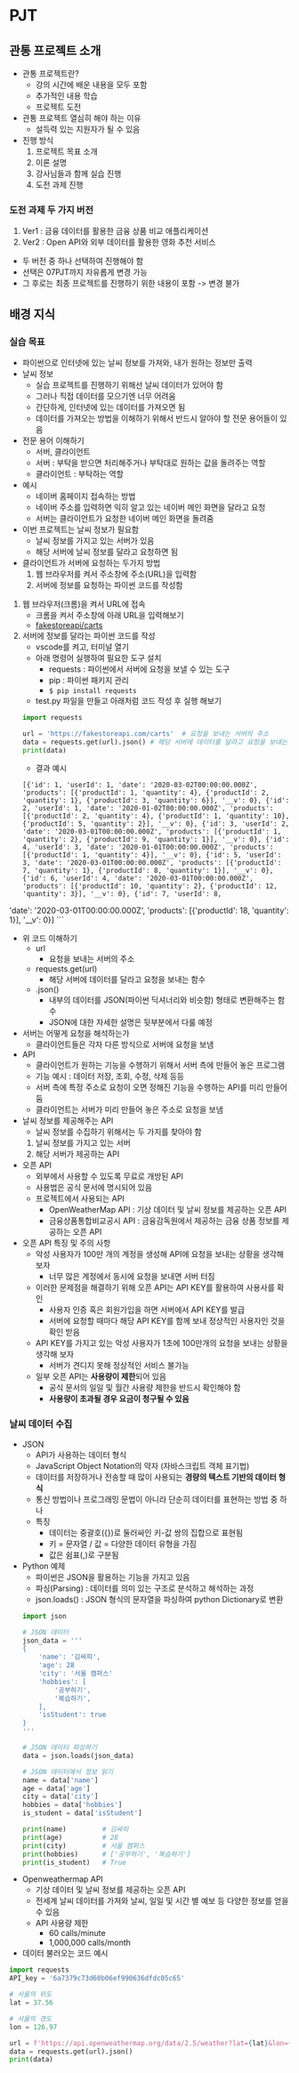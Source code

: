 # PJT
## 관통 프로젝트 소개
- 관통 프로젝트란?
    - 강의 시간에 배운 내용을 모두 포함
    - 추가적인 내용 학습
    - 프로젝트 도전
- 관통 프로젝트 열심히 해야 하는 이유
    - 설득력 있는 지원자가 될 수 있음
- 진행 방식
    1. 프로젝트 목표 소개
    2. 이론 설명
    3. 강사님들과 함께 실습 진행
    4. 도전 과제 진행

### 도전 과제 두 가지 버전
1. Ver1 : 금융 데이터를 활용한 금융 상품 비교 애플리케이션
2. Ver2 : Open API와 외부 데이터를 활용한 영화 추천 서비스
- 두 버전 중 하나 선택하여 진행해야 함
- 선택은 07PJT까지 자유롭게 변경 가능
- 그 후로는 최종 프로젝트를 진행하기 위한 내용이 포함 -> 변경 불가

## 배경 지식
### 실습 목표
- 파이썬으로 인터넷에 있는 날씨 정보를 가져와, 내가 원하는 정보만 출력
- 날씨 정보
    - 실습 프로젝트를 진행하기 위해선 날씨 데이터가 있어야 함
    - 그러나 직접 데이터를 모으기엔 너무 어려움
    - 간단하게, 인터넷에 있는 데이터를 가져오면 됨
    - 데이터를 가져오는 방법을 이해하기 위해서 반드시 알아야 할 전문 용어들이 있음
- 전문 용어 이해하기
    - 서버, 클라이언트
    - 서버 : 부탁을 받으면 처리해주거나 부탁대로 원하는 값을 돌려주는 역할
    - 클라이언트 : 부탁하는 역할
- 예시
    - 네이버 홈페이지 접속하는 방법
    - 네이버 주소를 입력하면 익히 알고 있는 네이버 메인 화면을 달라고 요청
    - 서버는 클라이언트가 요청한 네이버 메인 화면을 돌려줌
- 이번 프로젝트는 날씨 정보가 필요함
    - 날씨 정보를 가지고 있는 서버가 있음
    - 해당 서버에 날씨 정보를 달라고 요청하면 됨
- 클라이언트가 서버에 요청하는 두가지 방법
    1. 웹 브라우저를 켜서 주소창에 주소(URL)을 입력함
    2. 서버에 정보를 요청하는 파이썬 코드를 작성함
1. 웹 브라우저(크롬)을 켜서 URL에 접속
    - 크롬을 켜서 주소창에 아래 URL을 입력해보기
    - [fakestoreapi/carts](https://fakestoreapi.com/carts)
2. 서버에 정보를 달라는 파이썬 코드를 작성
    - vscode를 켜고, 터미널 열기
    - 아래 명령어 실행하여 필요한 도구 설치
        - requests : 파이썬에서 서버에 요청을 보낼 수 있는 도구
        - pip : 파이썬 패키지 관리
        - `$ pip install requests`
    - test.py 파일을 만들고 아래처럼 코드 작성 후 실행 해보기
    ```python
    import requests

    url = 'https://fakestoreapi.com/carts'  # 요청을 보내는 서버의 주소
    data = requests.get(url).json() # 해당 서버에 데이터를 달라고 요청을 보내는 함수
    print(data)
    ```
    - 결과 예시
    ```
    [{'id': 1, 'userId': 1, 'date': '2020-03-02T00:00:00.000Z', 'products': [{'productId': 1, 'quantity': 4}, {'productId': 2, 'quantity': 1}, {'productId': 3, 'quantity': 6}], '__v': 0}, {'id': 2, 'userId': 1, 'date': '2020-01-02T00:00:00.000Z', 'products': [{'productId': 2, 'quantity': 4}, {'productId': 1, 'quantity': 10}, {'productId': 5, 'quantity': 2}], '__v': 0}, {'id': 3, 'userId': 2, 'date': '2020-03-01T00:00:00.000Z', 'products': [{'productId': 1, 'quantity': 2}, {'productId': 9, 'quantity': 1}], '__v': 0}, {'id': 4, 'userId': 3, 'date': '2020-01-01T00:00:00.000Z', 'products': [{'productId': 1, 'quantity': 4}], '__v': 0}, {'id': 5, 'userId': 3, 'date': '2020-03-01T00:00:00.000Z', 'products': [{'productId': 7, 'quantity': 1}, {'productId': 8, 'quantity': 1}], '__v': 0}, {'id': 6, 'userId': 4, 'date': '2020-03-01T00:00:00.000Z', 'products': [{'productId': 10, 'quantity': 2}, {'productId': 12, 'quantity': 3}], '__v': 0}, {'id': 7, 'userId': 8, 
'date': '2020-03-01T00:00:00.000Z', 'products': [{'productId': 18, 'quantity': 1}], '__v': 0}]
    ```    
- 위 코드 이해하기
    - url
        - 요청을 보내는 서버의 주소
    - requests.get(url)
        - 해당 서버에 데이터를 달라고 요청을 보내는 함수
    - .json()
        - 내부의 데이터를 JSON(파이썬 딕셔너리와 비슷함) 형태로 변환해주는 함수
        - JSON에 대한 자세한 설명은 뒷부분에서 다룰 예정
- 서버는 어떻게 요청을 해석하는가
    - 클라이언트들은 각자 다른 방식으로 서버에 요청을 보냄
- API
    - 클라이언트가 원하는 기능을 수행하기 위해서 서버 측에 만들어 놓은 프로그램
    - 기능 예시 : 데이터 저장, 조회, 수정, 삭제 등등
    - 서버 측에 특정 주소로 요청이 오면 정해진 기능을 수행하는 API를 미리 만들어 둠
    - 클라이언트는 서버가 미리 만들어 놓은 주소로 요청을 보냄
- 날씨 정보를 제공해주는 API
    - 날씨 정보를 수집하기 위해서는 두 가지를 찾아야 함
    1. 날씨 정보를 가지고 있는 서버
    2. 해당 서버가 제공하는 API
- 오픈 API
    - 외부에서 사용할 수 있도록 무료로 개방된 API
    - 사용법은 공식 문서에 명시되어 있음
    - 프로젝트에서 사용되는 API
        - OpenWeatherMap API : 기상 데이터 및 날씨 정보를 제공하는 오픈 API
        - 금융상품통합비교공시 API : 금융감독원에서 제공하는 금융 상품 정보를 제공하는 오픈 API
- 오픈 API 특징 및 주의 사항
    - 악성 사용자가 100만 개의 계정을 생성해 API에 요청을 보내는 상황을 생각해 보자
        - 너무 많은 계정에서 동시에 요청을 보내면 서버 터짐
    - 이러한 문제점을 해결하기 위해 오픈 API는 API KEY를 활용하여 사용사를 확인
        - 사용자 인증 혹은 회원가입을 하면 서버에서 API KEY를 발급
        - 서버에 요청할 때마다 해당 API KEY를 함께 보내 정상적인 사용자인 것을 확인 받음
    - API KEY를 가지고 있는 악성 사용자가 1초에 100만개의 요청을 보내는 상황을 생각해 보자
        - 서버가 견디지 못해 정상적인 서비스 불가능
    - 일부 오픈 API는 **사용량이 제한**되어 있음
        - 공식 문서의 일일 및 월간 사용량 제한을 반드시 확인해야 함
        - **사용량이 초과될 경우 요금이 청구될 수 있음**

### 날씨 데이터 수집
- JSON
    - API가 사용하는 데이터 형식
    - JavaScript Object Notation의 약자 (자바스크립트 객체 표기법)
    - 데이터를 저장하거나 전송할 때 많이 사용되는 **경량의 텍스트 기반의 데이터 형식**
    - 통신 방법이나 프로그래밍 문법이 아니라 단순히 데이터를 표현하는 방법 중 하나
    - 특징
        - 데이터는 중괄호({})로 둘러싸인 키-값 쌍의 집합으로 표현됨
        - 키 = 문자열 / 값 = 다양한 데이터 유형을 가짐
        - 값은 쉼표(,)로 구분됨
- Python 예제
    - 파이썬은 JSON을 활용하는 기능을 가지고 있음
    - 파싱(Parsing) : 데이터를 의미 있는 구조로 분석하고 해석하는 과정
    - json.loads() : JSON 형식의 문자열을 파싱하여 python Dictionary로 변환
    ```python
    import json

    # JSON 데이터
    json_data = '''
    {
        'name': '김싸피',
        'age': 28
        'city': '서울 캠퍼스'
        'hobbies': [
            '공부하기',
            '복습하기',
        ],
        'isStudent': true
    }
    '''

    # JSON 데이터 파싱하기
    data = json.loads(json_data)

    # JSON 데이터에서 정보 읽기
    name = data['name']
    age = data['age']
    city = data['city']
    hobbies = data['hobbies']
    is_student = data['isStudent']

    print(name)         # 김싸피
    print(age)          # 28
    print(city)         # 서울 캠퍼스
    print(hobbies)      # ['공부하기', '복습하기']
    print(is_student)   # True
    ```
- Openweathermap API
    - 기상 데이터 및 날씨 정보를 제공하는 오픈 API
    - 전세계 날씨 데이터를 가져와 날씨, 일일 및 시간 별 예보 등 다양한 정보를 얻을 수 있음
    - API 사용량 제한
        - 60 calls/minute
        - 1,000,000 calls/month
- 데이터 불러오는 코드 예시
```python
import requests
API_key = '6a7379c73d60b06ef990636dfdc05c65'

# 서울의 위도
lat = 37.56

# 서울의 경도
lon = 126.97

url = f'https://api.openweathermap.org/data/2.5/weather?lat={lat}&lon={lon}&appid={API_key}'
data = requests.get(url).json()
print(data)
```